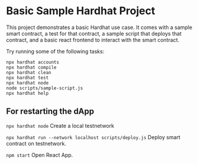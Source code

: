 # Basic Sample Hardhat Project

This project demonstrates a basic Hardhat use case. It comes with a sample smart contract, a test for that contract, a sample script that deploys that contract, and a basic react frontend to interact with the smart contract.

Try running some of the following tasks:

```shell
npx hardhat accounts
npx hardhat compile
npx hardhat clean
npx hardhat test
npx hardhat node
node scripts/sample-script.js
npx hardhat help
```

## For restarting the dApp
`npx hardhat node`
Create a local testnetwork

`npx hardhat run --network localhost scripts/deploy.js`
Deploy smart contract on testnetwork.

`npm start`
Open React App.